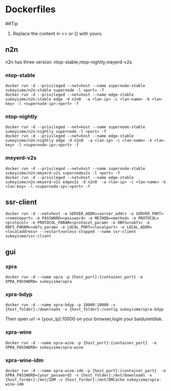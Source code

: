 # Dockerfiles
##Tip
1. Replace the content in <> or {} with yours.

## n2n
n2n has three version: ntop-stable,ntop-nightly,meyerd-v2s.
### ntop-stable
```shell
docker run -d --privileged --net=host --name supernode-stable sukeyisme/n2n:stable supernode -l <port> -f
docker run -d --privileged --net=host --name edge-stable sukeyisme/n2n:stable edge -d n2n0  -a <lan-ip> -c <lan-name> -k <lan-key> -l <supernode-ip>:<port> -f
```
### ntop-nightly
```shell
docker run -d --privileged --net=host --name supernode-stable sukeyisme/n2n:nightly supernode -l <port> -f
docker run -d --privileged --net=host --name edge-stable sukeyisme/n2n:nightly edge -d n2n0  -a <lan-ip> -c <lan-name> -k <lan-key> -l <supernode-ip>:<port> -f
```
### meyerd-v2s
```shell
docker run -d --privileged --net=host --name supernode-stable sukeyisme/n2n:meyerd-v2s supernodev2s -l <port> -f
docker run -d --privileged --net=host --name edge-stable sukeyisme/n2n:meyerd-v2s edgev2s -d n2n0  -a <lan-ip> -c <lan-name> -k <lan-key> -l <supernode-ip>:<port> -f
```

## ssr-client
```shell
docker run -d --net=host -e SERVER_ADDR=<server_addr> -e SERVER_PORT=<remoteport> -e PASSWORD=<password> -e METHOD=<method> -e PROTOCOL=<protocol> -e PROTOCOL_PARAM=<protocol_param> -e OBFS=<obfs> -e OBFS_PARAM=<obfs_param> -e LOCAL_PORT=<localport> -e LOCAL_ADDR=<localaddress> --restart=unless-stopped --name ssr-client sukeyisme/ssr-client
```

## gui
### xpra
```shell
docker run -d --name xpra -p {host_port}:{container_port} -e XPRA_PASSWORD= sukeyisme/xpra
```

### xpra-bdyp
```
docker run -d --name xpra-bdyp -p 10000:10000 -v {host_folder}:/downloads -v {host_folder}:/config sukeyisme/xpra-bdyp
```
Then open url -> {your_ip}:10000 on your browser,login your baidunetdisk.

### xpra-wine
```shell
docker run -d --name xpra-wine -p {host_port}:{container_port}  -e XPRA_PASSWORD= sukeyisme/xpra-wine
```

### xpra-wine-idm
```shell
docker run -d --name xpra-wine-idm -p {host_port}:{container_port}  -e XPRA_PASSWORD={your_password} -v {host_folder}:/mnt/Downloads -v {host_forder}:/mnt/IDM -v {host_forder}:/mnt/DMCache sukeyisme/xpra-wine-idm
```

